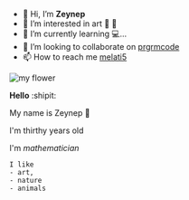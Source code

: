 - 👋 Hi, I’m **Zeynep**
- 👀 I’m interested in art :violin: :art:
- 🌱 I’m currently learning :computer:...
- 💞️ I’m looking to collaborate on [prgrmcode](https://github.com/prgrmfl)
- 📫 How to reach me [melati5](https://github.com/Melati5) 

<!---
Melati5/Melati5 is a ✨ special ✨ repository because its `README.md` (this file) appears on your GitHub profile.
You can click the Preview link to take a look at your changes.
--->




![my flower](https://i2.milimaj.com/i/milliyet/75/0x410/5f14697655427f1424633c37.jpg)

**Hello** :shipit:

My name is Zeynep :tada:

I'm thirthy years old 

I'm *mathematician*
```
I like 
- art,
- nature 
- animals
```

